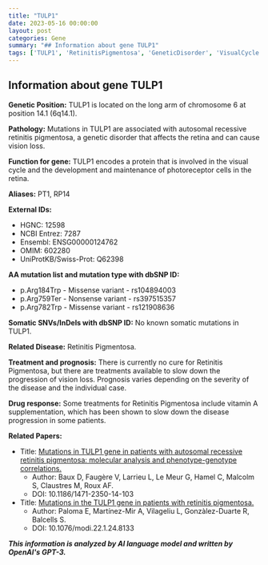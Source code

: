 ```yaml
---
title: "TULP1"
date: 2023-05-16 00:00:00
layout: post
categories: Gene
summary: "## Information about gene TULP1"
tags: ['TULP1', 'RetinitisPigmentosa', 'GeneticDisorder', 'VisualCycle', 'PhotoreceptorCells', 'Mutation', 'Treatment', 'Prognosis']
---
```


## Information about gene TULP1

**Genetic Position:** TULP1 is located on the long arm of chromosome 6 at position 14.1 (6q14.1).

**Pathology:** Mutations in TULP1 are associated with autosomal recessive retinitis pigmentosa, a genetic disorder that affects the retina and can cause vision loss.

**Function for gene:** TULP1 encodes a protein that is involved in the visual cycle and the development and maintenance of photoreceptor cells in the retina.

**Aliases:** PT1, RP14

**External IDs:**
- HGNC: 12598
- NCBI Entrez: 7287
- Ensembl: ENSG00000124762
- OMIM: 602280
- UniProtKB/Swiss-Prot: Q62398

**AA mutation list and mutation type with dbSNP ID:**
- p.Arg184Trp - Missense variant - rs104894003
- p.Arg759Ter - Nonsense variant - rs397515357
- p.Arg782Trp - Missense variant - rs121908636

**Somatic SNVs/InDels with dbSNP ID:**
No known somatic mutations in TULP1.

**Related Disease:** Retinitis Pigmentosa.

**Treatment and prognosis:** There is currently no cure for Retinitis Pigmentosa, but there are treatments available to slow down the progression of vision loss. Prognosis varies depending on the severity of the disease and the individual case.

**Drug response:** Some treatments for Retinitis Pigmentosa include vitamin A supplementation, which has been shown to slow down the disease progression in some patients.

**Related Papers:** 
- Title: [Mutations in TULP1 gene in patients with autosomal recessive retinitis pigmentosa: molecular analysis and phenotype-genotype correlations.]([Click](https://doi.org/10.1186/1471-2350-14-103)) 
  - Author: Baux D, Faugère V, Larrieu L, Le Meur G, Hamel C, Malcolm S, Claustres M, Roux AF.
  - DOI: 10.1186/1471-2350-14-103
- Title: [Mutations in the TULP1 gene in patients with retinitis pigmentosa.]([Click](https://doi.org/10.1076/modi.22.1.24.8133)) 
  - Author: Paloma E, Martínez-Mir A, Vilageliu L, Gonzàlez-Duarte R, Balcells S.
  - DOI: 10.1076/modi.22.1.24.8133

**_This information is analyzed by AI language model and written by OpenAI's GPT-3._**
